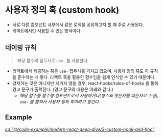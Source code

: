 # 사용자 정의 훅 (custom hook)

- 서로 다른 컴포넌트 내부에서 같은 로직을 공유하고자 할 때 주로 사용된다.
- 리액트에서만 사용할 수 있는 방식이다.

## 네이밍 규칙

> 해당 함수의 접두사로 `use-` 를 사용한다.

- 리액트에서 제공하는 훅은 `use-` 접두사를 가지고 있으며, 사용자 정의 훅도 이 규칙을 준수하는 게 좋다. 리액트 훅을 활용한 함수임을 쉽게 인식할 수 있기 때문이다.
- 강제하는 것은 아니지만 지키지 않을 경우, react-hooks/rules-of-hooks 를 통해 경고 문구가 출력된다. (경고 문구의 내용은 아래와 같다.)
  - _해당 함수를 함수형 컴포넌트로써 사용하거나(함수의 첫문자를 대문자로 수정), `use-` 를 붙혀서 사용자 정의 훅이라고 알린다._


## Example
_[cd "@/code-example/modern-react-deep-dive/3-custom-hook-and-hoc"](https://github.com/TransparentDeveloper/ReadingLog/tree/main/code-example/modern-react-deep-dive/3-custom-hook-and-hoc)_
